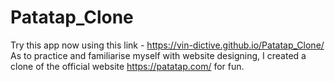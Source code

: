 # Patatap_Clone
Try this app now using this link - https://vin-dictive.github.io/Patatap_Clone/
As to practice and familiarise myself with website designing, I created a clone of the official website https://patatap.com/ for fun. 
